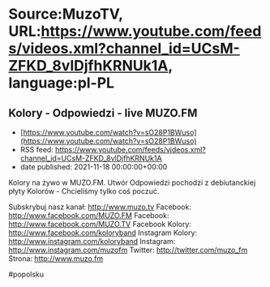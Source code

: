 # Source:MuzoTV, URL:https://www.youtube.com/feeds/videos.xml?channel_id=UCsM-ZFKD_8vlDjfhKRNUk1A, language:pl-PL

## Kolory - Odpowiedzi - live MUZO.FM
 - [https://www.youtube.com/watch?v=sO28P1BWuso](https://www.youtube.com/watch?v=sO28P1BWuso)
 - RSS feed: https://www.youtube.com/feeds/videos.xml?channel_id=UCsM-ZFKD_8vlDjfhKRNUk1A
 - date published: 2021-11-18 00:00:00+00:00

Kolory na żywo w MUZO.FM. Utwór Odpowiedzi pochodzi z debiutanckiej płyty Kolorów - Chcieliśmy tylko coś poczuć. 

Subskrybuj nasz kanał: http://www.muzo.tv
Facebook: http://www.facebook.com/MUZO.FM
Facebook: http://www.facebook.com/MUZO.TV
Facebook Kolory: http://www.facebook.com/koloryband
Instagram Kolory: http://www.instagram.com/koloryband
Instagram: http://www.instagram.com/muzofm 
Twitter: http://twitter.com/muzo_fm
Strona: http://www.muzo.fm 

#popolsku

